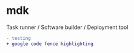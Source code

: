# mdk
Task runner / Software builder / Deployment tool

```diff param=one second=two
- testing
+ google code fence highlighting
```
